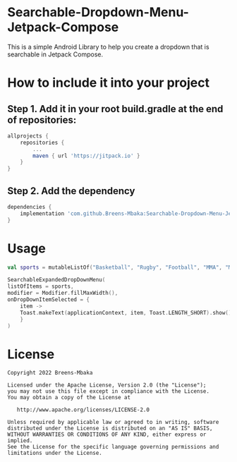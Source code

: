 # Searchable-Dropdown-Menu-Jetpack-Compose

This is a simple Android Library to help you create a dropdown that is searchable in Jetpack Compose.

# How to include it into your project
## Step 1. Add it in your root build.gradle at the end of repositories:
```gradle
allprojects {
    repositories {
        ...
        maven { url 'https://jitpack.io' }
    }
}
```

## Step 2. Add the dependency
```gradle
dependencies {
    implementation 'com.github.Breens-Mbaka:Searchable-Dropdown-Menu-Jetpack-Compose:0.1.0-beta01'
}
```

# Usage
``` Kotlin
val sports = mutableListOf("Basketball", "Rugby", "Football", "MMA", "Motorsport", "Snooker", "Tennis")

SearchableExpandedDropDownMenu(
listOfItems = sports,
modifier = Modifier.fillMaxWidth(),
onDropDownItemSelected = {
    item ->
    Toast.makeText(applicationContext, item, Toast.LENGTH_SHORT).show()
    }
)
```

# License
```
Copyright 2022 Breens-Mbaka

Licensed under the Apache License, Version 2.0 (the "License");
you may not use this file except in compliance with the License.
You may obtain a copy of the License at

   http://www.apache.org/licenses/LICENSE-2.0

Unless required by applicable law or agreed to in writing, software
distributed under the License is distributed on an "AS IS" BASIS,
WITHOUT WARRANTIES OR CONDITIONS OF ANY KIND, either express or implied.
See the License for the specific language governing permissions and
limitations under the License.
